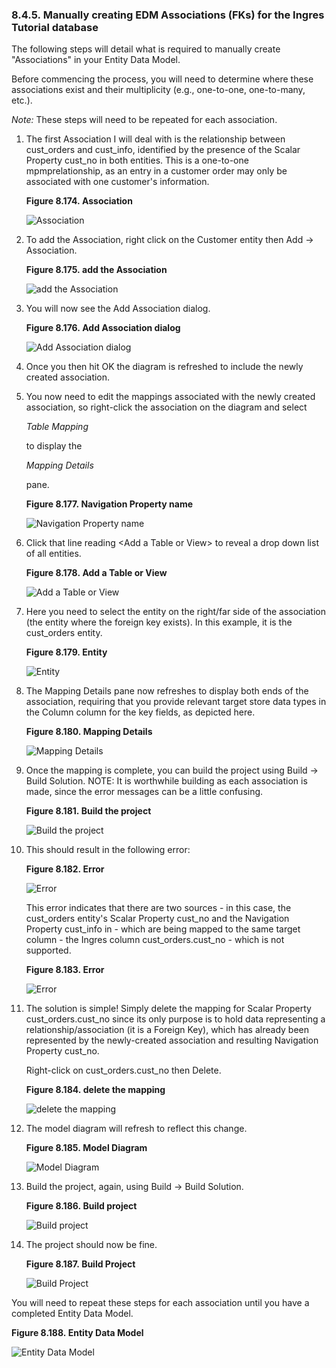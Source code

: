 <div>

<div>

<div>

<div>

### 8.4.5. Manually creating EDM Associations (FKs) for the Ingres Tutorial database

</div>

</div>

</div>

The following steps will detail what is required to manually create
"Associations" in your Entity Data Model.

Before commencing the process, you will need to determine where these
associations exist and their multiplicity (e.g., one-to-one,
one-to-many, etc.).

<span class="emphasis">*Note:*</span> These steps will need to be
repeated for each association.

<div>

1.  The first Association I will deal with is the relationship between
    cust_orders and cust_info, identified by the presence of the Scalar
    Property cust_no in both entities. This is a one-to-one
    mpmprelationship, as an entry in a customer order may only be
    associated with one customer's information.

    <div>

    <div>

    **Figure 8.174. Association**

    <div>

    <div>

    ![Association](images/ui/ming1.png)

    </div>

    </div>

    </div>

      

    </div>

2.  To add the Association, right click on the Customer entity then Add
    -\> Association.

    <div>

    <div>

    **Figure 8.175. add the Association**

    <div>

    <div>

    ![add the Association](images/ui/ming2.png)

    </div>

    </div>

    </div>

      

    </div>

3.  You will now see the Add Association dialog.

    <div>

    <div>

    **Figure 8.176. Add Association dialog**

    <div>

    <div>

    ![Add Association dialog](images/ui/ming3.png)

    </div>

    </div>

    </div>

      

    </div>

4.  Once you then hit OK the diagram is refreshed to include the newly
    created association.

5.  You now need to edit the mappings associated with the newly created
    association, so right-click the association on the diagram and
    select

    <span class="emphasis">*Table Mapping*</span>

    to display the

    <span class="emphasis">*Mapping Details*</span>

    pane.

    <div>

    <div>

    **Figure 8.177. Navigation Property name**

    <div>

    <div>

    ![Navigation Property name](images/ui/ming4.png)

    </div>

    </div>

    </div>

      

    </div>

6.  Click that line reading \<Add a Table or View\> to reveal a drop
    down list of all entities.

    <div>

    <div>

    **Figure 8.178. Add a Table or View**

    <div>

    <div>

    ![Add a Table or View](images/ui/ming5.png)

    </div>

    </div>

    </div>

      

    </div>

7.  Here you need to select the entity on the right/far side of the
    association (the entity where the foreign key exists). In this
    example, it is the cust_orders entity.

    <div>

    <div>

    **Figure 8.179. Entity**

    <div>

    <div>

    ![Entity](images/ui/ming6.png)

    </div>

    </div>

    </div>

      

    </div>

8.  The Mapping Details pane now refreshes to display both ends of the
    association, requiring that you provide relevant target store data
    types in the Column column for the key fields, as depicted here.

    <div>

    <div>

    **Figure 8.180. Mapping Details**

    <div>

    <div>

    ![Mapping Details](images/ui/ming7.png)

    </div>

    </div>

    </div>

      

    </div>

9.  Once the mapping is complete, you can build the project using Build
    -\> Build Solution. NOTE: It is worthwhile building as each
    association is made, since the error messages can be a little
    confusing.

    <div>

    <div>

    **Figure 8.181. Build the project**

    <div>

    <div>

    ![Build the project](images/ui/ming8.png)

    </div>

    </div>

    </div>

      

    </div>

10. This should result in the following error:

    <div>

    <div>

    **Figure 8.182. Error**

    <div>

    <div>

    ![Error](images/ui/ming9.png)

    </div>

    </div>

    </div>

      

    </div>

    This error indicates that there are two sources - in this case, the
    cust_orders entity's Scalar Property cust_no and the Navigation
    Property cust_info in - which are being mapped to the same target
    column - the Ingres column cust_orders.cust_no - which is not
    supported.

    <div>

    <div>

    **Figure 8.183. Error**

    <div>

    <div>

    ![Error](images/ui/ming10.png)

    </div>

    </div>

    </div>

      

    </div>

11. The solution is simple! Simply delete the mapping for Scalar
    Property cust_orders.cust_no since its only purpose is to hold data
    representing a relationship/association (it is a Foreign Key), which
    has already been represented by the newly-created association and
    resulting Navigation Property cust_no.

    Right-click on cust_orders.cust_no then Delete.

    <div>

    <div>

    **Figure 8.184. delete the mapping**

    <div>

    <div>

    ![delete the mapping](images/ui/ming11.png)

    </div>

    </div>

    </div>

      

    </div>

12. The model diagram will refresh to reflect this change.

    <div>

    <div>

    **Figure 8.185. Model Diagram**

    <div>

    <div>

    ![Model Diagram](images/ui/ming12.png)

    </div>

    </div>

    </div>

      

    </div>

13. Build the project, again, using Build -\> Build Solution.

    <div>

    <div>

    **Figure 8.186. Build project**

    <div>

    <div>

    ![Build project](images/ui/ming13.png)

    </div>

    </div>

    </div>

      

    </div>

14. The project should now be fine.

    <div>

    <div>

    **Figure 8.187. Build Project**

    <div>

    <div>

    ![Build Project](images/ui/ming14.png)

    </div>

    </div>

    </div>

      

    </div>

</div>

You will need to repeat these steps for each association until you have
a completed Entity Data Model.

<div>

<div>

**Figure 8.188. Entity Data Model**

<div>

<div>

![Entity Data Model](images/ui/ming15.png)

</div>

</div>

</div>

  

</div>

</div>
